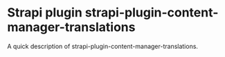 # Strapi plugin strapi-plugin-content-manager-translations

A quick description of strapi-plugin-content-manager-translations.
